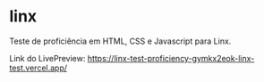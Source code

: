 # linx
Teste de proficiência em HTML, CSS e Javascript para Linx.

Link do LivePreview: https://linx-test-proficiency-gymkx2eok-linx-test.vercel.app/
